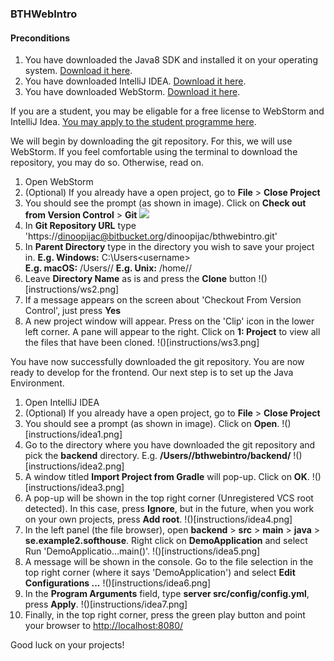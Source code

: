 ### BTHWebIntro

#### Preconditions
1. You have downloaded the Java8 SDK and installed it on your operating 
system. [Download it here](http://www.oracle.com/technetwork/java/javase/downloads/jdk8-downloads-2133151.html).
2. You have downloaded IntelliJ IDEA. [Download it here](https://www.jetbrains.com/idea/#chooseYourEdition).
3. You have downloaded WebStorm. [Download it here](https://www.jetbrains.com/webstorm/).

If you are a student, you may be eligable for a free license to WebStorm and IntelliJ Idea. [You may apply to the student programme here](https://www.jetbrains.com/student/).

We will begin by downloading the git repository. For this, we will use WebStorm. If you feel comfortable using the terminal to download the repository, you may do so. Otherwise, read on.

1. Open WebStorm
2. (Optional) If you already have a open project, go to **File** > **Close Project**
3. You should see the prompt (as shown in image). Click on **Check out from Version Control** > **Git**
![](https://bytebucket.org/dinoopijac/bthwebintro/raw/02a92b1839d510e8753415b194966052bcac4100/instructions/idea1.png?token=9cdb1faf32bda3f7bf1a83baee0e930e73ea4e84) 
4. In **Git Repository URL** type 'https://dinoopijac@bitbucket.org/dinoopijac/bthwebintro.git'
5. In **Parent Directory** type in the directory you wish to save your project in.
**E.g. Windows:** C:\Users\<username>\
**E.g. macOS:** /Users/<username>/
**E.g. Unix:** /home/<username>/
6. Leave **Directory Name** as is and press the **Clone** button
!()[instructions/ws2.png]
7. If a message appears on the screen about 'Checkout From Version Control', just press **Yes**
8. A new project window will appear. Press on the 'Clip' icon in the lower left corner. A pane will appear to the right. Click on **1: Project** to view all the files that have been cloned.
!()[instructions/ws3.png]

You have now successfully downloaded the git repository. You are now ready to develop for the frontend. Our next step is to set up the Java Environment.

1. Open IntelliJ IDEA
2. (Optional) If you already have a open project, go to **File** > **Close Project**
3. You should see a prompt (as shown in image). Click on **Open**.
!()[instructions/idea1.png]
4. Go to the directory where you have downloaded the git repository and pick the **backend** directory. E.g. **/Users/<username>/bthwebintro/backend/**
!()[instructions/idea2.png]
5. A window titled **Import Project from Gradle** will pop-up. Click on **OK**.
!()[instructions/idea3.png]
6. A pop-up will be shown in the top right corner (Unregistered VCS root detected). In this case, press **Ignore**, but in the future, when you work on your own 
projects, press **Add root**.
!()[instructions/idea4.png]
7. In the left panel (the file browser), open **backend** > **src** > **main** > **java** > **se.example2.softhouse**. Right click on **DemoApplication** and 
select Run 'DemoApplicatio...main()'.
!()[instructions/idea5.png]
8. A message will be shown in the console. Go to the file selection in the top right corner (where it says 'DemoApplication') and select **Edit 
Configurations ...**
!()[instructions/idea6.png]
9. In the **Program Arguments** field, type **server src/config/config.yml**, press **Apply**.
!()[instructions/idea7.png]
10. Finally, in the top right corner, press the green play button and point your browser to [http://localhost:8080/](http://localhost:8080)

Good luck on your projects!
